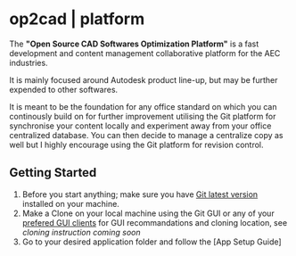 # op2cad | platform

The **"Open Source CAD Softwares Optimization Platform"** is a fast development and content management collaborative platform for the AEC industries.

It is mainly focused around Autodesk product line-up, but may be further expended to other softwares.

It is meant to be the foundation for any office standard on which you can continously build on for further improvement utilising the Git platform for synchronise your content locally and experiment away from your office centralized database. You can then decide to manage a centralize copy as well but I highly encourage using the Git platform for revision control.

## Getting Started

1. Before you start anything; make sure you have [Git latest version](https://git-scm.com/downloads) installed on your machine.
2. Make a Clone on your local machine using the Git GUI or any of your [prefered GUI clients](https://git-scm.com/downloads/guis)
  for GUI recommandations and cloning location, see *cloning instruction coming soon*
3. Go to your desired application folder and follow the [App Setup Guide]
